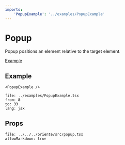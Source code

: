 ```yaml
---
imports:
    'PopupExample': '../examples/PopupExample'
---
```


# Popup

Popup positions an element relative to the target element.

<a href="/demo/popup.html" target="_blank">Example</a>

## Example

```@render
<PopupExample />
```

```@source
file: ../examples/PopupExample.tsx
from: 8
to: 33
lang: jsx
```

## Props

```@propsdoc
file: ../../../oriente/src/popup.tsx
allowMarkdown: true
```
